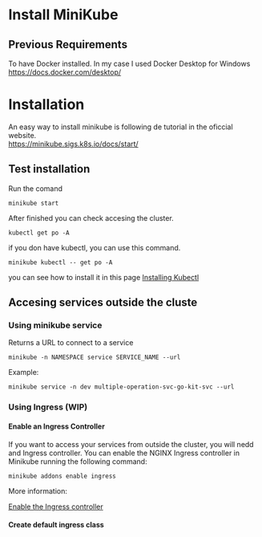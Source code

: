 # Install MiniKube

## Previous Requirements
To have Docker installed. In my case I used Docker Desktop for Windows
https://docs.docker.com/desktop/


# Installation

An easy way to install minikube is following de tutorial in the oficcial website.  
https://minikube.sigs.k8s.io/docs/start/

## Test installation

Run the comand 

```minikube start```

After finished you can check accesing the cluster.

```kubectl get po -A``` 

if you don have kubectl, you can use this command. 

``` minikube kubectl -- get po -A ```	

you can see how to install it in this page [Installing Kubectl](https://kubernetes.io/docs/tasks/tools/#kubectl)



## Accesing services outside the cluste

### Using minikube service

Returns a URL to connect to a service

```minikube -n NAMESPACE service SERVICE_NAME --url```

Example:

```minikube service -n dev multiple-operation-svc-go-kit-svc --url```

### Using Ingress (WIP)

#### Enable an Ingress Controller

If you want to access your services from outside the cluster, you will nedd and Ingress controller. You can enable the NGINX Ingress controller in Minikube running the following command:

```minikube addons enable ingress```

More information:

[Enable the Ingress controller](https://kubernetes.io/docs/tasks/access-application-cluster/ingress-minikube/)


#### Create default ingress class